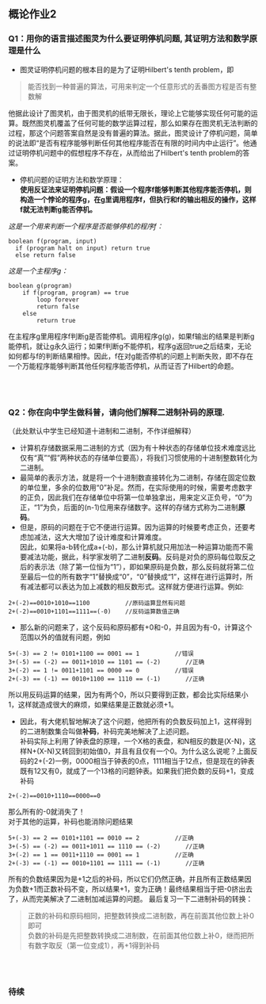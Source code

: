## 概论作业2  
  
### Q1：用你的语言描述图灵为什么要证明停机问题, 其证明方法和数学原理是什么 
  
- 图灵证明停机问题的根本目的是为了证明Hilbert's tenth problem，即  

> 能否找到一种普遍的算法，可用来判定一个任意形式的丢番图方程是否有整数解 

他据此设计了图灵机，由于图灵机的纸带无限长，理论上它能够实现任何可能的运算。既然图灵机覆盖了任何可能的数学运算过程，那么如果存在图灵机无法判断的过程，那这个问题答案自然是没有普遍的算法。据此，图灵设计了停机问题，简单的说法即“是否有程序能够判断任何其他程序能否在有限的时间内中止运行”。他通过证明停机问题中的假想程序不存在，从而给出了Hilbert's tenth problem的答案。  

- 停机问题的证明方法和数学原理：  
**使用反证法来证明停机问题：假设一个程序f能够判断其他程序能否停机，则构造一个悖论的程序g，在g里调用程序f，但执行和f的输出相反的操作，这样f就无法判断g能否停机。**   
  
*这是一个用来判断一个程序是否能够停机的程序f：*

```
boolean f(program, input)  
  if (program halt on input) return true  
  else return false  
```

*这是一个主程序g：*
```
boolean g(program)
    if f(program, program) == true
        loop forever
        return false
    else 
        return true
```

在主程序g里用程序f判断g是否能停机。调用程序g(g)，如果f输出的结果是判断g能停机，就让g永久运行；如果f判断g不能停机，程序g返回true之后结束，无论如何都与f的判断结果相悖。因此，f在对g能否停机的问题上判断失败，即不存在一个万能程序能够判断其他任何程序能否停机，从而证否了Hilbert的命题。  

<br/><br/>
### Q2：你在向中学生做科普，请向他们解释二进制补码的原理.

（此处默认中学生已经知道十进制和二进制，不作详细解释）

- 计算机存储数据采用二进制的方式（因为有十种状态的存储单位技术难度远比仅有“真”“假”两种状态的存储单位要高），将我们习惯使用的十进制整数转化为二进制。
- 最简单的表示方法，就是将一个十进制数直接转化为二进制，存储在固定位数的单位里，多余的位数用“0”补足。然而，在实际使用的时候，需要考虑数字的正负，因此我们在存储单位中将第一位单独拿出，用来定义正负号，“0”为正，“1”为负，后面的(n-1)位用来存储数字。这样的存储方式称为二进制**原码**。
- 但是，原码的问题在于它不便进行运算。因为运算的时候要考虑正负，还要考虑加减法，这大大增加了设计难度和计算难度。  
因此，如果将a-b转化成a+(-b)，那么计算机就只用加法一种运算功能而不需要减法功能，据此，科学家发明了二进制**反码**。反码是对负的原码每位取反之后的表示法（除了第一位恒为“1”），即如果原码是负数，那么反码就将第二位至最后一位的所有数字“1”替换成“0”，“0”替换成“1”，这样在进行运算时，所有减法都可以表达为加上减数的相反数形式。这样就方便进行运算。例如:  
```
2+(-2)==0010+1010==1100          //原码运算显然有问题
2+(-2)==0010+1101==1111==(-0)    //反码运算数值正确
```

- 那么新的问题来了，这个反码和原码都有+0和-0，并且因为有-0，计算这个范围以外的值就有问题，例如
```
5+(-3) == 2 != 0101+1100 == 0001 == 1          //错误
3+(-5) == (-2) == 0011+1010 == 1101 == (-2)       //正确
3+(-2) == 1 != 0011+1101 == 0000 == 0          //错误
2+(-3) == (-1) == 0010+1100 == 1110 == (-1)       //正确
```
所以用反码运算的结果，因为有两个0，所以只要得到正数，都会比实际结果小1，这样就造成很大的麻烦，如果结果是正数就必须+1。  
- 因此，有大佬机智地解决了这个问题，他把所有的负数反码加上1，这样得到的二进制数集合叫做**补码**，补码完美地解决了上述问题。  
补码实际上利用了钟表盘的原理，一个X格的表盘，和N相反的数是(X-N)，这样N+(X-N)又转回到初始值0，并且有且仅有一个0。为什么这么说呢？上面反码的2+(-2)一例，0000相当于钟表的0点，1111相当于12点，但是现在的钟表既有12又有0，就成了一个13格的问题钟表。如果我们把负数的反码+1，变成补码  
```
2+(-2)==0010+1110==0000==0
```
那么所有的-0就消失了！  
对于其他的运算，补码也能消除问题结果
```
5+(-3) == 2 == 0101+1101 == 0010 == 2          //正确
3+(-5) == (-2) == 0011+1011 == 1110 == (-2)       //正确
3+(-2) == 1 == 0011+1110 == 0001 == 1          //正确
2+(-3) == (-1) == 0010+1101 == 1111 == (-1)       //正确
```
所有的负数结果因为是+1之后的补码，所以它们仍然正确，并且所有正数结果因为负数+1而正数补码不变，所以结果+1，变为正确！最终结果相当于把-0挤出去了，从而完美解决了二进制加减运算的问题。
最后复习一下二进制补码的转换：  
> 正数的补码和原码相同，把整数转换成二进制数，再在前面其他位数上补0即可  
负数的补码是先把整数转换成二进制数，在前面其他位数上补0，继而把所有数字取反（第一位变成1），再+1得到补码

<br/><br/>

### 待续

